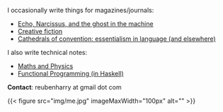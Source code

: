 
I occasionally write things for magazines/journals:

- [Echo, Narcissus, and the ghost in the machine](https://www.noemamag.com/gpts-very-inhuman-mind/)
- [Creative fiction](https://carmenerror.com/?page_id=215)
- [Cathedrals of convention: essentialism in language (and elsewhere)](https://aeon.co/essays/are-the-exact-words-of-a-language-arbitrary-or-necessary)

I also write technical notes:

- [Maths and Physics](https://maths-physics-notes.netlify.app/)
- [Functional Programming (in Haskell)](https://haskell-docs.netlify.app/)


**Contact**: reubenharry at gmail dot com

{{< figure src="img/me.jpg" imageMaxWidth="100px" alt=""  >}}
